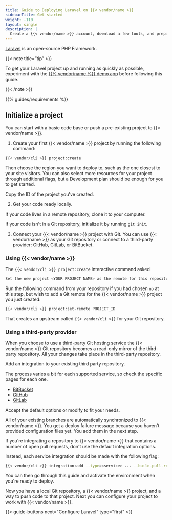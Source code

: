 ```yaml
---
title: Guide to Deploying Laravel on {{< vendor/name >}}
sidebarTitle: Get started
weight: -110
layout: single
description: |
  Create a {{< vendor/name >}} account, download a few tools, and prepare to deploy Laravel.
---
```


[Laravel](https://laravel.com) is an open-source PHP Framework.

{{< note title=”tip” >}}

To get your Laravel project up and running as quickly as possible, experiment with the [{{% vendor/name %}} demo app](https://console.upsun.com/projects/create-project/demo) before following this guide.

{{< /note >}}

{{% guides/requirements %}}

## Initialize a project

You can start with a basic code base or push a pre-existing project to {{< vendor/name >}}.

1. Create your first {{< vendor/name >}} project by running the following command:

```bash
{{< vendor/cli >}} project:create
```

Then choose the region you want to deploy to, such as the one closest to your site visitors.
You can also select more resources for your project through additional flags,
but a Development plan should be enough for you to get started.

Copy the ID of the project you've created.

2. Get your code ready locally.

If your code lives in a remote repository, clone it to your computer.

If your code isn't in a Git repository, initialize it by running `git init`.

3. Connect your {{< vendor/name >}} project with Git.
You can use {{< vendor/name >}} as your Git repository or connect to a third-party provider:
GitHub, GitLab, or BitBucket.

### Using {{< vendor/name >}}

The `{{< vendor/cli >}} project:create` interactive command asked
```bash
Set the new project <YOUR PROJECT NAME> as the remote for this repository? [y/N]
```

Run the following command from your repository if you had chosen `no` at this step,
but wish to add a Git remote for the {{< vendor/name >}} project you just created:

```bash
{{< vendor/cli >}} project:set-remote PROJECT_ID
```

That creates an upstream called `{{< vendor/cli >}}` for your Git repository.


### Using a third-party provider

When you choose to use a third-party Git hosting service the {{< vendor/name >}}
Git repository becomes a read-only mirror of the third-party repository.
All your changes take place in the third-party repository.

Add an integration to your existing third party repository.

The process varies a bit for each supported service, so check the specific pages for each one.

- [BitBucket](/integrations/source/bitbucket.md)
- [GitHub](/integrations/source/github.md)
- [GitLab](/integrations/source/gitlab.md)

Accept the default options or modify to fit your needs.

All of your existing branches are automatically synchronized to {{< vendor/name >}}.
You get a deploy failure message because you haven't provided configuration files yet.
You add them in the next step.

If you're integrating a repository to {{< vendor/name >}} that contains a number of open pull requests,
don't use the default integration options.

Instead, each service integration should be made with the following flag:

```bash
{{< vendor/cli >}} integration:add --type=<service> ... --build-pull-requests=false
```

You can then go through this guide and activate the environment when you're ready to deploy.

Now you have a local Git repository, a {{< vendor/name >}} project,
and a way to push code to that project. Next you can configure your project to
work with {{< vendor/name >}}.</p>

{{< guide-buttons next="Configure Laravel" type="first" >}}
